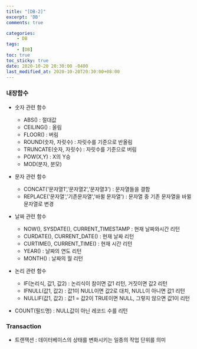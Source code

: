```yaml
---
title: "[DB-2]"
excerpt: 'DB'
comments: true

categories:
    - DB
tags:
    - [DB]
toc: true
toc_sticky: true
date: 2020-10-20 20:30:00 -0400
last_modified_at: 2020-10-20T20:30:00+08:00
---
```


### 내장함수

- 숫자 관련 함수
  - ABS() : 절대값
  - CEILING() : 올림
  - FLOOR() : 버림
  - ROUND(숫자, 자릿수) : 자릿수를 기준으로 반올림
  - TRUNCATE(숫자, 자릿수) : 자릿수를 기준으로 버림
  - POW(X,Y) : X의 Y승
  - MOD(분자, 분모)
- 문자 관련 함수
  - CONCAT('문자열1','문자열2','문자열3') : 문자열들을 결함
  - REPLACE('문자열','기존문자열','바뀔 문자열') : 문자열 중 기존 문자열을 바뀔 문자열로 변경
- 날짜 관련 함수

  - NOW(), SYSDATE(), CURRENT_TIMESTAMP : 현재 날짜와시간 리턴
  - CURDATE(), CURRENT_DATE() : 현재 날짜 리턴
  - CURTIME(), CURRENT_TIME() : 현재 시간 리턴
  - YEAR() : 날짜의 연도 리턴
  - MONTH() : 날짜의 월 리턴

- 논리 관련 함수
  - IF(논리식, 값1, 값2) : 논리식이 참이면 값1 리턴, 거짓이면 값2 리턴
  - IFNULL(값1, 값2) : 값1이 NULL이면 값2로 대치, NULL이 아니면 값1 리턴
  - NULLIF(값1, 값2) : 값1 = 값2이 TRUE이면 NULL, 그렇지 않으면 값1이 리턴
- COUNT(필드명) : NULL값이 아닌 레코드 수를 리턴

### Transaction

- 트랜잭션 : 데이터베이스의 상태를 변화시키는 일종의 작업 단위를 의미
